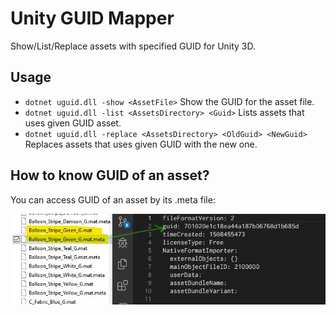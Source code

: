 # Unity GUID Mapper
Show/List/Replace assets with specified GUID for Unity 3D.

## Usage
* `dotnet uguid.dll -show <AssetFile>` Show the GUID for the asset file.
* `dotnet uguid.dll -list <AssetsDirectory> <Guid>` Lists assets that uses given GUID asset.
* `dotnet uguid.dll -replace <AssetsDirectory> <OldGuid> <NewGuid>` Replaces assets that uses given GUID with the new one.

## How to know GUID of an asset?
You can access GUID of an asset by its .meta file:

![AssetGUID](ReadMeImages/AccessGUID.jpg)
